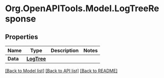 
# Org.OpenAPITools.Model.LogTreeResponse

## Properties

Name | Type | Description | Notes
------------ | ------------- | ------------- | -------------
**Data** | [**LogTree**](LogTree.md) |  | 

[[Back to Model list]](../README.md#documentation-for-models)
[[Back to API list]](../README.md#documentation-for-api-endpoints)
[[Back to README]](../README.md)


